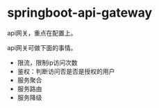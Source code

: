 # springboot-api-gateway

api网关，重点在配置上。

api网关可做下面的事情。
* 限流，限制ip访问次数
* 鉴权：判断访问否是否是授权的用户
* 服务聚合
* 服务路由
* 服务降级
